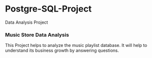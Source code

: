 # Postgre-SQL-Project
Data Analysis Project

### Music Store Data Analysis
This Project helps to analyze the music playlist database. It will help to understand its business growth by answering questions.
